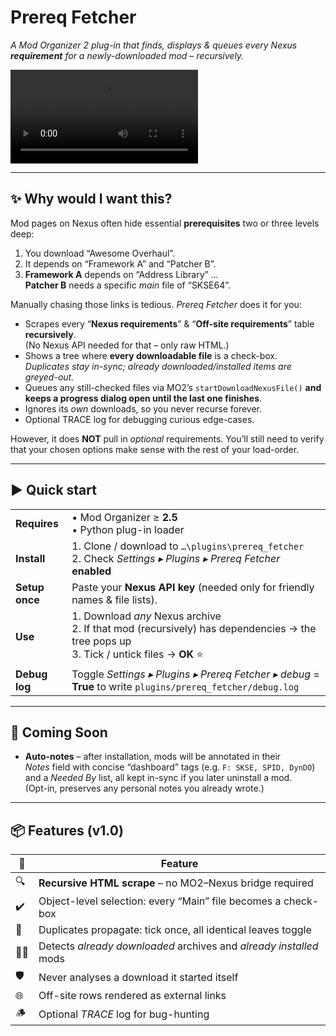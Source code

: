 # Prereq Fetcher  
*A Mod Organizer 2 plug-in that finds, displays & queues every Nexus
**requirement** for a newly-downloaded mod – recursively.*

![Preview](preview.mp4)

---

## ✨ Why would I want this?

Mod pages on Nexus often hide essential **prerequisites** two or three
levels deep:

1. You download “Awesome Overhaul”.
2. It depends on “Framework A” and “Patcher B”.
3. **Framework A** depends on “Address Library” …  
   **Patcher B** needs a specific *main* file of “SKSE64”.

Manually chasing those links is tedious. *Prereq Fetcher* does it for
you:

* Scrapes every “**Nexus requirements**” & “**Off-site requirements**”
  table **recursively**.  
  (No Nexus API needed for that – only raw HTML.)
* Shows a tree where **every downloadable file** is a check-box.  
  *Duplicates stay in-sync; already downloaded/installed items are
  greyed-out.*
* Queues any still-checked files via MO2’s
  `startDownloadNexusFile()` **and keeps a progress dialog open until
  the last one finishes**.
* Ignores its *own* downloads, so you never recurse forever.
* Optional TRACE log for debugging curious edge-cases.

However, it does **NOT** pull in *optional* requirements. You’ll still
need to verify that your chosen options make sense with the rest of your
load-order.

---

## ▶️ Quick start

|                           |                                                      |
|---------------------------|------------------------------------------------------|
| **Requires**              | • Mod Organizer ≥ **2.5** <br>• Python plug-in loader |
| **Install**               | 1. Clone / download to `…\plugins\prereq_fetcher` <br>2. Check *Settings ▸ Plugins ▸ Prereq Fetcher* **enabled** |
| **Setup once**            | Paste your **Nexus API key** (needed only for friendly names & file lists). |
| **Use**                   | 1. Download *any* Nexus archive <br>2. If that mod (recursively) has dependencies → the tree pops up <br>3. Tick / untick files → **OK** ⭐ |
| **Debug log**             | Toggle *Settings ▸ Plugins ▸ Prereq Fetcher ▸ debug* = **True** to write `plugins/prereq_fetcher/debug.log` |

---

## 👀 Coming Soon
* **Auto-notes** – after installation, mods will be annotated in their  
  *Notes* field with concise “dashboard” tags (e.g. `F: SKSE, SPID, DynDO`)  
  and a *Needed By* list, all kept in-sync if you later uninstall a mod.  
  (Opt-in, preserves any personal notes you already wrote.)

---

## 📦 Features (v1.0)

| 🚩 | Feature |
|----|---------|
| 🔍 | **Recursive HTML scrape** – no MO2–Nexus bridge required |
| ✔️ | Object-level selection: every “Main” file becomes a check-box |
| 🔄 | Duplicates propagate: tick once, all identical leaves toggle |
| 🕵️‍♂️ | Detects *already downloaded* archives and *already installed* mods |
| 🛡️ | Never analyses a download it started itself |
| 🌐 | Off-site rows rendered as external links |
| 🪵 | Optional *TRACE* log for bug-hunting |
